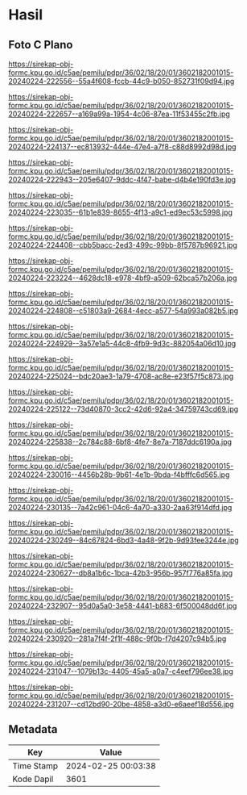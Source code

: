 # Hasil

## Foto C Plano

https://sirekap-obj-formc.kpu.go.id/c5ae/pemilu/pdpr/36/02/18/20/01/3602182001015-20240224-222556--55a4f608-fccb-44c9-b050-852731f09d94.jpg

https://sirekap-obj-formc.kpu.go.id/c5ae/pemilu/pdpr/36/02/18/20/01/3602182001015-20240224-222657--a169a99a-1954-4c06-87ea-11f53455c2fb.jpg

https://sirekap-obj-formc.kpu.go.id/c5ae/pemilu/pdpr/36/02/18/20/01/3602182001015-20240224-224137--ec813932-444e-47e4-a7f8-c88d8992d98d.jpg

https://sirekap-obj-formc.kpu.go.id/c5ae/pemilu/pdpr/36/02/18/20/01/3602182001015-20240224-222943--205e6407-9ddc-4f47-babe-d4b4e190fd3e.jpg

https://sirekap-obj-formc.kpu.go.id/c5ae/pemilu/pdpr/36/02/18/20/01/3602182001015-20240224-223035--61b1e839-8655-4f13-a9c1-ed9ec53c5998.jpg

https://sirekap-obj-formc.kpu.go.id/c5ae/pemilu/pdpr/36/02/18/20/01/3602182001015-20240224-224408--cbb5bacc-2ed3-499c-99bb-8f5787b96921.jpg

https://sirekap-obj-formc.kpu.go.id/c5ae/pemilu/pdpr/36/02/18/20/01/3602182001015-20240224-223224--4628dc18-e978-4bf9-a509-62bca57b206a.jpg

https://sirekap-obj-formc.kpu.go.id/c5ae/pemilu/pdpr/36/02/18/20/01/3602182001015-20240224-224808--c51803a9-2684-4ecc-a577-54a993a082b5.jpg

https://sirekap-obj-formc.kpu.go.id/c5ae/pemilu/pdpr/36/02/18/20/01/3602182001015-20240224-224929--3a57e1a5-44c8-4fb9-9d3c-882054a06d10.jpg

https://sirekap-obj-formc.kpu.go.id/c5ae/pemilu/pdpr/36/02/18/20/01/3602182001015-20240224-225024--bdc20ae3-1a79-4708-ac8e-e23f57f5c873.jpg

https://sirekap-obj-formc.kpu.go.id/c5ae/pemilu/pdpr/36/02/18/20/01/3602182001015-20240224-225122--73d40870-3cc2-42d6-92a4-34759743cd69.jpg

https://sirekap-obj-formc.kpu.go.id/c5ae/pemilu/pdpr/36/02/18/20/01/3602182001015-20240224-225838--2c784c88-6bf8-4fe7-8e7a-7187ddc6190a.jpg

https://sirekap-obj-formc.kpu.go.id/c5ae/pemilu/pdpr/36/02/18/20/01/3602182001015-20240224-230016--4456b28b-9b61-4e1b-9bda-f4bfffc6d565.jpg

https://sirekap-obj-formc.kpu.go.id/c5ae/pemilu/pdpr/36/02/18/20/01/3602182001015-20240224-230135--7a42c961-04c6-4a70-a330-2aa63f914dfd.jpg

https://sirekap-obj-formc.kpu.go.id/c5ae/pemilu/pdpr/36/02/18/20/01/3602182001015-20240224-230249--84c67824-6bd3-4a48-9f2b-9d93fee3244e.jpg

https://sirekap-obj-formc.kpu.go.id/c5ae/pemilu/pdpr/36/02/18/20/01/3602182001015-20240224-230627--db8a1b6c-1bca-42b3-956b-957f776a85fa.jpg

https://sirekap-obj-formc.kpu.go.id/c5ae/pemilu/pdpr/36/02/18/20/01/3602182001015-20240224-232907--95d0a5a0-3e58-4441-b883-6f500048dd6f.jpg

https://sirekap-obj-formc.kpu.go.id/c5ae/pemilu/pdpr/36/02/18/20/01/3602182001015-20240224-230920--281a7f4f-2f1f-488c-9f0b-f7d4207c94b5.jpg

https://sirekap-obj-formc.kpu.go.id/c5ae/pemilu/pdpr/36/02/18/20/01/3602182001015-20240224-231047--1079b13c-4405-45a5-a0a7-c4eef796ee38.jpg

https://sirekap-obj-formc.kpu.go.id/c5ae/pemilu/pdpr/36/02/18/20/01/3602182001015-20240224-231207--cd12bd90-20be-4858-a3d0-e6aeef18d556.jpg


## Metadata

| Key        | Value               |
| ---------- | ------------------- |
| Time Stamp | 2024-02-25 00:03:38 |
| Kode Dapil | 3601                |



